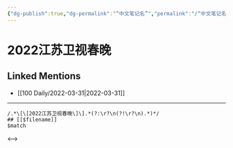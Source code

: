 ```yaml
---
{"dg-publish":true,"dg-permalink":"“中文笔记名”","permalink":"/“中文笔记名”/"}
---
```


# 2022江苏卫视春晚

## Linked Mentions
- [[100 Daily/2022-03-31\|2022-03-31]]


---

```expander
/.*\[\[2022江苏卫视春晚\]\].*(?:\r?\n(?!\r?\n).*)*/
## [[$filename]]
$match
```

<-->
